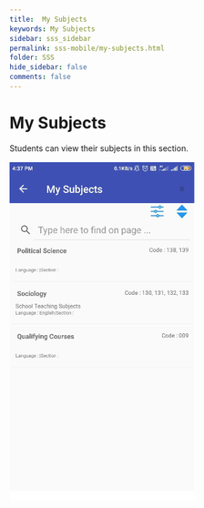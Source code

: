 ```yaml
---
title:  My Subjects
keywords: My Subjects
sidebar: sss_sidebar
permalink: sss-mobile/my-subjects.html
folder: SSS
hide_sidebar: false
comments: false
---
```


# My Subjects 

Students can view their subjects in this section.

![](/images/mysubjects.png)